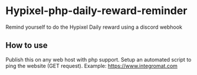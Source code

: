 # Hypixel-php-daily-reward-reminder
Remind yourself to do the Hypixel Daily reward using a discord webhook

## How to use
Publish this on any web host with php support.
Setup an automated script to ping the website (GET request).
Example: https://www.integromat.com
